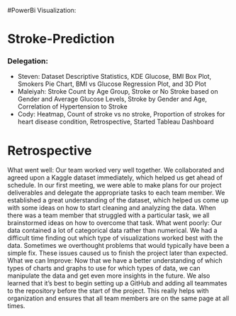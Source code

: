 #PowerBi Visualization:


# Stroke-Prediction

### Delegation:
- Steven: Dataset Descriptive Statistics, KDE Glucose, BMI Box Plot, Smokers Pie Chart, BMI vs Glucose Regression Plot, and 3D Plot
- Maleiyah: Stroke Count by Age Group, Stroke or No Stroke based on Gender and Average Glucose Levels, Stroke by Gender and Age, Correlation of Hypertension to Stroke
- Cody: Heatmap, Count of stroke vs no stroke, Proportion of strokes for heart disease condition, Retrospective, Started Tableau Dashboard


# Retrospective
 
What went well:
Our team worked very well together. We collaborated and agreed upon a Kaggle dataset immediately, which helped us get ahead of schedule. In our first meeting, we were able to make plans for our project deliverables and delegate the appropriate tasks to each team member. We established a great understanding of the dataset, which helped us come up with some ideas on how to start cleaning and analyzing the data. When there was a team member that struggled with a particular task, we all brainstormed ideas on how to overcome that task.
What went poorly:
Our data contained a lot of categorical data rather than numerical. We had a difficult time finding out which type of visualizations worked best with the data. Sometimes we overthought problems that would typically have been a simple fix. These issues caused us to finish the project later than expected.
What we can Improve:
Now that we have a better understanding of which types of charts and graphs to use for which types of data, we can manipulate the data and get even more insights in the future. We also learned that it’s best to begin setting up a GitHub and adding all teammates to the repository before the start of the project. This really helps with organization and ensures that all team members are on the same page at all times.
